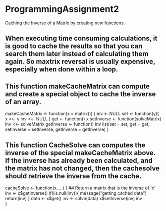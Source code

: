 # ProgrammingAssignment2
Caching the Inverse of a Matrix by creating new functions.

## When executing time consuming calculations, it is good to cache the results so that you can search them later instead of calculating them again. So maxtrix reversal is usually expensive, especially when done within a loop.

## This function makeCacheMatrix can compute and create a special object to cache the inverse of an array.

makeCacheMatrix <- function(x = matrix()) {
      inv <- NULL
      set <- function(y){
            x <<- y
            inv <<- NULL
      }
      get <- function() x
      setInverse <- function(solveMatrix) inv <<- solveMatrix
      getInverse <- function() inv
      list(set = set, get = get, setInverse = setInverse, getInverse = getInverse)
}

## This function CacheSolve can computes the inverse of the special makeCacheMatrix above. If the inverse has already been calculated, and the matrix has not changed, then the cachesolve should retrieve the inverse from the cache.

cacheSolve <- function(x, ...) {
      ## Return a matrix that is the inverse of 'x'
      inv <- x$getInverse()
      if(!is.null(inv)){
            message("getting cached data")
            return(inv)
      }
      data <- x$get()
      inv <- solve(data)
      x$setInverse(inv)
      inv      
}
